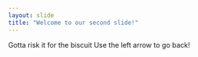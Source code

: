 ```yaml
---
layout: slide
title: "Welcome to our second slide!"
---
```

Gotta risk it for the biscuit
Use the left arrow to go back!
